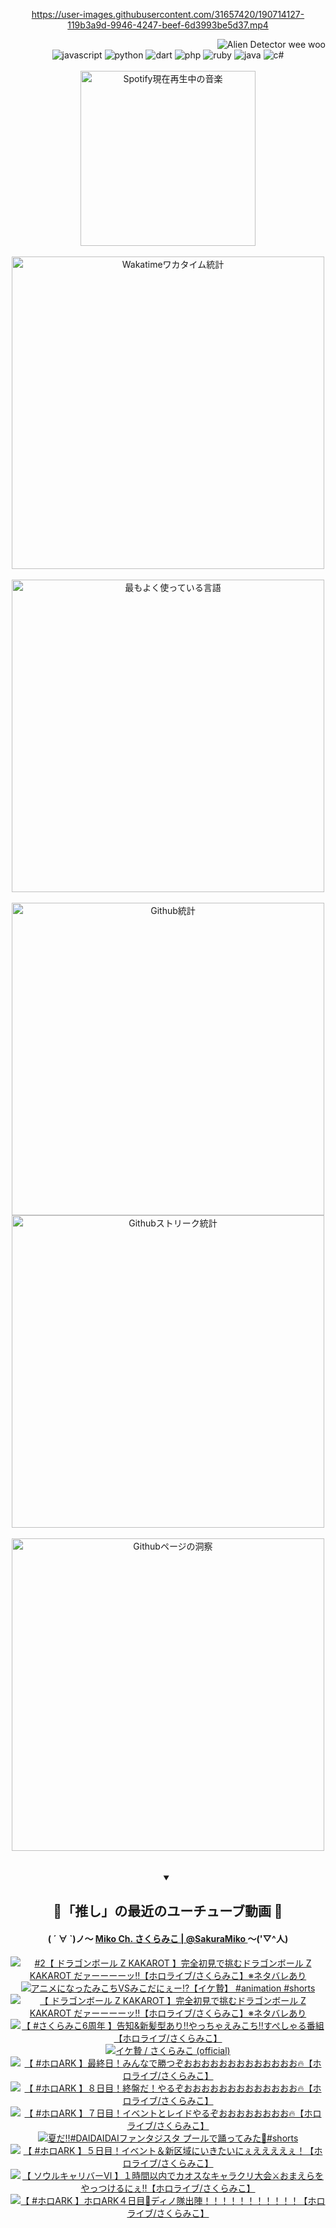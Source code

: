 <!-- START: HERO IMAGE GIF ////////// ////////// ////////// -->
<!-- <img src="@/../assets/img/gaming/ghost-of-tsushima.gif" width="100%"  alt="nellyXinwei's Hero Gif Image"/> -->
<!-- END: HERO IMAGE GIF ////////// ////////// ////////// -->

<div align="center" >  
  
<!-- START:ワンピース 第1015話「ルフィはRED ROCを使う」 -->
<https://user-images.githubusercontent.com/31657420/190714127-119b3a9d-9946-4247-beef-6d3993be5d37.mp4>
<!-- END:ワンピース 第1015話「ルフィはRED ROCを使う」 -->

<!-- START:VISITOR COUNTER -->
<div width="100%" align="right">
<img src="https://komarev.com/ghpvc/?username=nellyXinwei&label=🛸&color=grey&style=for-the-badge&labelcolor=ffffff" alt="Alien Detector wee woo"/>
</div>
<!-- END:VISITOR COUNTER -->

<!-- START: PROGRAMMING LANGUAGES -->
<!-- 色彩 Color Scheme:
#961E3A, #8A0D42, #5A0640, #4F265E, #2B355A, #3E759B, #CC4246,
#BB2649, #AD1052, #700750, #633075, #364270, #4E92C2, #FF5357
Sauce: https://www.webcreatorbox.com/inspiration/pantone-2023
-->

<img src="https://img.shields.io/badge/javascript%20-%23BB2649.svg?&style=for-the-badge&logo=javascript&logoColor=white&labelColor=961E3A" alt="javascript"/>
<img src="https://img.shields.io/badge/python%20-%23AD1052.svg?&style=for-the-badge&logo=python&logoColor=white&labelColor=8A0D42" alt="python" />
<img src="https://img.shields.io/badge/dart%20-%23700750.svg?&style=for-the-badge&logo=dart&logoColor=white&labelColor=5A0640" alt="dart"/>
<img src="https://img.shields.io/badge/php%20-%23633075.svg?&style=for-the-badge&logo=php&logoColor=white&labelColor=4F265E" alt="php"/>
<img src="https://img.shields.io/badge/ruby%20-%23364270.svg?&style=for-the-badge&logo=ruby&logoColor=white&labelColor=2B355A" alt="ruby"/>
<img src="https://img.shields.io/badge/java%20-%234E92C2.svg?&style=for-the-badge&logo=openjdk&logoColor=white&labelColor=3E759B" alt="java"/>
<img src="https://img.shields.io/badge/c%23-%23FF5357.svg?style=for-the-badge&logo=c-sharp&logoColor=white&labelColor=CC4246" alt="c#"/>  
<!-- END: PROGRAMMING LANGUAGES -->

<br>
<br>

<!-- START: MUSIC STATUS -->
  <!-- <a href="https://newojima-gsrs-20220114.vercel.app/api/now-playing?open">
    <img src="https://newojima-gsrs-20220114.vercel.app/api/now-playing" alt="Spotify現在再生中の音楽">
  </a> -->
  <img src="https://newojima-grss-20230114.vercel.app/api/spotify?border_color=transparent" alt="Spotify現在再生中の音楽" width="280px">
<!-- END: MUSIC STATUS -->

<br>
<br>

<!-- START: GITHUB STATUS -->
<!-- 色彩 Color Scheme:  #BB2649, #AD1052, #700750, #633075 -->
<img align="center" src="https://newojima-grs-20230109.vercel.app/api/wakatime?username=njtalba5127&layout=compact&langs_count=10&locale=ja&hide_title=false&title_color=fff&hide_border=true&text_color=fff&bg_color=BB2649,BB2649,633075,633075&hide=other,css,html,bash,xml,git%20config,makefile,properties,yaml,markdown,text,json,jsx" alt="Wakatimeワカタイム統計" width="500px"/>

<br>
<br>

<!-- 色彩 Color Scheme:  #633075, #364270, #4E92C2 -->
  <img align="center" src="https://newojima-grs-20230109.vercel.app/api/top-langs?username=njtalba5127&layout=compact&text_color=fff&icon_color=fff&hide_border=true&&locale=ja&hide_title=false&title_color=fff&include_all_commits=true&card_width=445&langs_count=11&hide=c%23,powershell,shaderlab,hlsl,makefile,jupyter%20notebook,python,html,css,shell,batchfile,less,liquid,hack,scss&bg_color=4F265E,633075,4E92C2" alt="最もよく使っている言語" width="500px"/>

<br>
<br>

<!-- 色彩 Color Scheme:  #4E92C2, #FF5357 -->
  <img align="center" src="https://newojima-grs-20230109.vercel.app/api?username=njtalba5127&rank_icon=github&show_icons=true&&locale=ja&title_color=fff&text_color=fff&icon_color=fff&hide_border=true&hide_title=false&count_private=true&include_all_commits=true&card_width=495&disable_animations=true&bg_color=4E92C2,4E92C2,FF5357" alt="Github統計" width="500px"/>

<br>

<img align="center" src="https://streak-stats.demolab.com?user=njtalba5127&theme=dark&hide_border=true&locale=ja&ring=BB2649&stroke=222222&background=151515&sideLabels=BB2649&currStreakLabel=ffffff&border=BB2649&fire=FF5357&currStreakNum=ffffff&sideNums=FF5357&dates=ffffff" alt="Githubストリーク統計" width="500px"/>

<br>
<br>

  <img align="center" width="500px" src="@/../assets/img/page-insights.svg" alt="Githubページの洞察"/>
  
</div>
<!-- END: GITHUB STATUS -->

<br>
<br>

<div align="center">
<details open>
  <summary>

  </summary>

  <h2 align="center">🌸「推し」の最近のユーチューブ動画 🌸</h2>
  <h4>
  ( ´ ∀ `)ノ～ 
  <a href="https://www.youtube.com/@SakuraMiko">Miko Ch. さくらみこ | @SakuraMiko
  </a>
   ～('▽^人)
  </h4>

  <!-- BEGIN YOUTUBE-CARDS -->
<a href="https://www.youtube.com/watch?v=18lmuko9VTg"><img src="https://ytcards.demolab.com/?id=18lmuko9VTg&title=%232%E3%80%90+%E3%83%89%E3%83%A9%E3%82%B4%E3%83%B3%E3%83%9C%E3%83%BC%E3%83%AB+Z+KAKAROT+%E3%80%91%E5%AE%8C%E5%85%A8%E5%88%9D%E8%A6%8B%E3%81%A7%E6%8C%91%E3%82%80%E3%83%89%E3%83%A9%E3%82%B4%E3%83%B3%E3%83%9C%E3%83%BC%E3%83%AB+Z+KAKAROT+%E3%81%A0%E3%82%A1%E3%83%BC%E3%83%BC%E3%83%BC%E3%83%BC%E3%83%83%E2%80%BC%E3%80%90%E3%83%9B%E3%83%AD%E3%83%A9%E3%82%A4%E3%83%96%2F%E3%81%95%E3%81%8F%E3%82%89%E3%81%BF%E3%81%93%E3%80%91%E2%80%BB%E3%83%8D%E3%82%BF%E3%83%90%E3%83%AC%E3%81%82%E3%82%8A&lang=ja&timestamp=1722676679&background_color=%230d1117&title_color=%23ffffff&stats_color=%23dedede&max_title_lines=1&width=187&border_radius=5&duration=0" alt="#2【 ドラゴンボール Z KAKAROT 】完全初見で挑むドラゴンボール Z KAKAROT だァーーーーッ‼【ホロライブ/さくらみこ】※ネタバレあり" title="#2【 ドラゴンボール Z KAKAROT 】完全初見で挑むドラゴンボール Z KAKAROT だァーーーーッ‼【ホロライブ/さくらみこ】※ネタバレあり"></a>
<a href="https://www.youtube.com/watch?v=XRTNNmhz38g"><img src="https://ytcards.demolab.com/?id=XRTNNmhz38g&title=%E3%82%A2%E3%83%8B%E3%83%A1%E3%81%AB%E3%81%AA%E3%81%A3%E3%81%9F%E3%81%BF%E3%81%93%E3%81%A1VS%E3%81%BF%E3%81%93%E3%81%A0%E3%81%AB%E3%81%87%E3%83%BC%E2%81%89%EF%B8%8F%E3%80%90%E3%82%A4%E3%82%B1%E8%B4%84%E3%80%91+%23animation+%23shorts&lang=ja&timestamp=1722654018&background_color=%230d1117&title_color=%23ffffff&stats_color=%23dedede&max_title_lines=1&width=187&border_radius=5&duration=31" alt="アニメになったみこちVSみこだにぇー⁉️【イケ贄】 #animation #shorts" title="アニメになったみこちVSみこだにぇー⁉️【イケ贄】 #animation #shorts"></a>
<a href="https://www.youtube.com/watch?v=Sydx8qcvQAE"><img src="https://ytcards.demolab.com/?id=Sydx8qcvQAE&title=%E3%80%90+%E3%83%89%E3%83%A9%E3%82%B4%E3%83%B3%E3%83%9C%E3%83%BC%E3%83%AB+Z+KAKAROT+%E3%80%91%E5%AE%8C%E5%85%A8%E5%88%9D%E8%A6%8B%E3%81%A7%E6%8C%91%E3%82%80%E3%83%89%E3%83%A9%E3%82%B4%E3%83%B3%E3%83%9C%E3%83%BC%E3%83%AB+Z+KAKAROT+%E3%81%A0%E3%82%A1%E3%83%BC%E3%83%BC%E3%83%BC%E3%83%BC%E3%83%83%E2%80%BC%E3%80%90%E3%83%9B%E3%83%AD%E3%83%A9%E3%82%A4%E3%83%96%2F%E3%81%95%E3%81%8F%E3%82%89%E3%81%BF%E3%81%93%E3%80%91%E2%80%BB%E3%83%8D%E3%82%BF%E3%83%90%E3%83%AC%E3%81%82%E3%82%8A&lang=ja&timestamp=1722613324&background_color=%230d1117&title_color=%23ffffff&stats_color=%23dedede&max_title_lines=1&width=187&border_radius=5&duration=15971" alt="【 ドラゴンボール Z KAKAROT 】完全初見で挑むドラゴンボール Z KAKAROT だァーーーーッ‼【ホロライブ/さくらみこ】※ネタバレあり" title="【 ドラゴンボール Z KAKAROT 】完全初見で挑むドラゴンボール Z KAKAROT だァーーーーッ‼【ホロライブ/さくらみこ】※ネタバレあり"></a>
<a href="https://www.youtube.com/watch?v=EDfGv-VSZsk"><img src="https://ytcards.demolab.com/?id=EDfGv-VSZsk&title=%E3%80%90+%23%E3%81%95%E3%81%8F%E3%82%89%E3%81%BF%E3%81%936%E5%91%A8%E5%B9%B4+%E3%80%91%E5%91%8A%E7%9F%A5%26%E6%96%B0%E9%AB%AA%E5%9E%8B%E3%81%82%E3%82%8A%E2%80%BC%E3%82%84%E3%81%A3%E3%81%A1%E3%82%83%E3%81%88%E3%81%BF%E3%81%93%E3%81%A1%E2%80%BC%E3%81%99%E3%81%BA%E3%81%97%E3%82%83%E3%82%8B%E7%95%AA%E7%B5%84%E3%80%90%E3%83%9B%E3%83%AD%E3%83%A9%E3%82%A4%E3%83%96%2F%E3%81%95%E3%81%8F%E3%82%89%E3%81%BF%E3%81%93%E3%80%91&lang=ja&timestamp=1722523389&background_color=%230d1117&title_color=%23ffffff&stats_color=%23dedede&max_title_lines=1&width=187&border_radius=5&duration=7113" alt="【 #さくらみこ6周年 】告知&新髪型あり‼やっちゃえみこち‼すぺしゃる番組【ホロライブ/さくらみこ】" title="【 #さくらみこ6周年 】告知&新髪型あり‼やっちゃえみこち‼すぺしゃる番組【ホロライブ/さくらみこ】"></a>
<a href="https://www.youtube.com/watch?v=Q2b8Zsui_0Y"><img src="https://ytcards.demolab.com/?id=Q2b8Zsui_0Y&title=%E3%82%A4%E3%82%B1%E8%B4%84++%2F+%E3%81%95%E3%81%8F%E3%82%89%E3%81%BF%E3%81%93++%28official%29&lang=ja&timestamp=1722520806&background_color=%230d1117&title_color=%23ffffff&stats_color=%23dedede&max_title_lines=1&width=187&border_radius=5&duration=243" alt="イケ贄  / さくらみこ  (official)" title="イケ贄  / さくらみこ  (official)"></a>
<a href="https://www.youtube.com/watch?v=TkSTF2_AJWY"><img src="https://ytcards.demolab.com/?id=TkSTF2_AJWY&title=%E3%80%90+%23%E3%83%9B%E3%83%ADARK+%E3%80%91%E6%9C%80%E7%B5%82%E6%97%A5%EF%BC%81%E3%81%BF%E3%82%93%E3%81%AA%E3%81%A7%E5%8B%9D%E3%81%A4%E3%81%9E%E3%81%8A%E3%81%8A%E3%81%8A%E3%81%8A%E3%81%8A%E3%81%8A%E3%81%8A%E3%81%8A%E3%81%8A%E3%81%8A%E3%81%8A%E3%81%8A%E3%81%8A%F0%9F%94%A5%E3%80%90%E3%83%9B%E3%83%AD%E3%83%A9%E3%82%A4%E3%83%96%2F%E3%81%95%E3%81%8F%E3%82%89%E3%81%BF%E3%81%93%E3%80%91&lang=ja&timestamp=1722441965&background_color=%230d1117&title_color=%23ffffff&stats_color=%23dedede&max_title_lines=1&width=187&border_radius=5&duration=20751" alt="【 #ホロARK 】最終日！みんなで勝つぞおおおおおおおおおおおおお🔥【ホロライブ/さくらみこ】" title="【 #ホロARK 】最終日！みんなで勝つぞおおおおおおおおおおおおお🔥【ホロライブ/さくらみこ】"></a>
<a href="https://www.youtube.com/watch?v=h9ZStIXLSpA"><img src="https://ytcards.demolab.com/?id=h9ZStIXLSpA&title=%E3%80%90+%23%E3%83%9B%E3%83%ADARK+%E3%80%91%EF%BC%98%E6%97%A5%E7%9B%AE%EF%BC%81%E7%B5%82%E7%9B%A4%E3%81%A0%EF%BC%81%E3%82%84%E3%82%8B%E3%81%9E%E3%81%8A%E3%81%8A%E3%81%8A%E3%81%8A%E3%81%8A%E3%81%8A%E3%81%8A%E3%81%8A%E3%81%8A%E3%81%8A%E3%81%8A%E3%81%8A%E3%81%8A%F0%9F%94%A5%E3%80%90%E3%83%9B%E3%83%AD%E3%83%A9%E3%82%A4%E3%83%96%2F%E3%81%95%E3%81%8F%E3%82%89%E3%81%BF%E3%81%93%E3%80%91&lang=ja&timestamp=1722375334&background_color=%230d1117&title_color=%23ffffff&stats_color=%23dedede&max_title_lines=1&width=187&border_radius=5&duration=23040" alt="【 #ホロARK 】８日目！終盤だ！やるぞおおおおおおおおおおおおお🔥【ホロライブ/さくらみこ】" title="【 #ホロARK 】８日目！終盤だ！やるぞおおおおおおおおおおおおお🔥【ホロライブ/さくらみこ】"></a>
<a href="https://www.youtube.com/watch?v=YXH2g-45MSk"><img src="https://ytcards.demolab.com/?id=YXH2g-45MSk&title=%E3%80%90+%23%E3%83%9B%E3%83%ADARK+%E3%80%91%EF%BC%97%E6%97%A5%E7%9B%AE%EF%BC%81%E3%82%A4%E3%83%99%E3%83%B3%E3%83%88%E3%81%A8%E3%83%AC%E3%82%A4%E3%83%89%E3%82%84%E3%82%8B%E3%81%9E%E3%81%8A%E3%81%8A%E3%81%8A%E3%81%8A%E3%81%8A%E3%81%8A%E3%81%8A%E3%81%8A%F0%9F%94%A5%E3%80%90%E3%83%9B%E3%83%AD%E3%83%A9%E3%82%A4%E3%83%96%2F%E3%81%95%E3%81%8F%E3%82%89%E3%81%BF%E3%81%93%E3%80%91&lang=ja&timestamp=1722284086&background_color=%230d1117&title_color=%23ffffff&stats_color=%23dedede&max_title_lines=1&width=187&border_radius=5&duration=26981" alt="【 #ホロARK 】７日目！イベントとレイドやるぞおおおおおおおお🔥【ホロライブ/さくらみこ】" title="【 #ホロARK 】７日目！イベントとレイドやるぞおおおおおおおお🔥【ホロライブ/さくらみこ】"></a>
<a href="https://www.youtube.com/watch?v=W1UVii0n7d8"><img src="https://ytcards.demolab.com/?id=W1UVii0n7d8&title=%E5%A4%8F%E3%81%A0%E2%80%BC%EF%B8%8F%23DAIDAIDAI%E3%83%95%E3%82%A1%E3%83%B3%E3%82%BF%E3%82%B8%E3%82%B9%E3%82%BF+%E3%83%97%E3%83%BC%E3%83%AB%E3%81%A7%E8%B8%8A%E3%81%A3%E3%81%A6%E3%81%BF%E3%81%9F%F0%9F%8C%BB%23shorts&lang=ja&timestamp=1722157221&background_color=%230d1117&title_color=%23ffffff&stats_color=%23dedede&max_title_lines=1&width=187&border_radius=5&duration=19" alt="夏だ‼️#DAIDAIDAIファンタジスタ プールで踊ってみた🌻#shorts" title="夏だ‼️#DAIDAIDAIファンタジスタ プールで踊ってみた🌻#shorts"></a>
<a href="https://www.youtube.com/watch?v=KUydFraG8Pw"><img src="https://ytcards.demolab.com/?id=KUydFraG8Pw&title=%E3%80%90+%23%E3%83%9B%E3%83%ADARK+%E3%80%91%EF%BC%95%E6%97%A5%E7%9B%AE%EF%BC%81%E3%82%A4%E3%83%99%E3%83%B3%E3%83%88%EF%BC%86%E6%96%B0%E5%8C%BA%E5%9F%9F%E3%81%AB%E3%81%84%E3%81%8D%E3%81%9F%E3%81%84%E3%81%AB%E3%81%87%E3%81%88%E3%81%88%E3%81%88%E3%81%88%E3%81%87%EF%BC%81%E3%80%90%E3%83%9B%E3%83%AD%E3%83%A9%E3%82%A4%E3%83%96%2F%E3%81%95%E3%81%8F%E3%82%89%E3%81%BF%E3%81%93%E3%80%91&lang=ja&timestamp=1722118912&background_color=%230d1117&title_color=%23ffffff&stats_color=%23dedede&max_title_lines=1&width=187&border_radius=5&duration=38526" alt="【 #ホロARK 】５日目！イベント＆新区域にいきたいにぇええええぇ！【ホロライブ/さくらみこ】" title="【 #ホロARK 】５日目！イベント＆新区域にいきたいにぇええええぇ！【ホロライブ/さくらみこ】"></a>
<a href="https://www.youtube.com/watch?v=-YnVozK9yLQ"><img src="https://ytcards.demolab.com/?id=-YnVozK9yLQ&title=%E3%80%90+%E3%82%BD%E3%82%A6%E3%83%AB%E3%82%AD%E3%83%A3%E3%83%AA%E3%83%90%E3%83%BC%E2%85%A5+%E3%80%91%EF%BC%91%E6%99%82%E9%96%93%E4%BB%A5%E5%86%85%E3%81%A7%E3%82%AB%E3%82%AA%E3%82%B9%E3%81%AA%E3%82%AD%E3%83%A3%E3%83%A9%E3%82%AF%E3%83%AA%E5%A4%A7%E4%BC%9A%E2%9A%94%E3%81%8A%E3%81%BE%E3%81%88%E3%82%89%E3%82%92%E3%82%84%E3%81%A3%E3%81%A4%E3%81%91%E3%82%8B%E3%81%AB%E3%81%87%E2%80%BC%E3%80%90%E3%83%9B%E3%83%AD%E3%83%A9%E3%82%A4%E3%83%96%2F%E3%81%95%E3%81%8F%E3%82%89%E3%81%BF%E3%81%93%E3%80%91&lang=ja&timestamp=1722077975&background_color=%230d1117&title_color=%23ffffff&stats_color=%23dedede&max_title_lines=1&width=187&border_radius=5&duration=3632" alt="【 ソウルキャリバーⅥ 】１時間以内でカオスなキャラクリ大会⚔おまえらをやっつけるにぇ‼【ホロライブ/さくらみこ】" title="【 ソウルキャリバーⅥ 】１時間以内でカオスなキャラクリ大会⚔おまえらをやっつけるにぇ‼【ホロライブ/さくらみこ】"></a>
<a href="https://www.youtube.com/watch?v=f-Cs8g_W4TU"><img src="https://ytcards.demolab.com/?id=f-Cs8g_W4TU&title=%E3%80%90+%23%E3%83%9B%E3%83%ADARK+%E3%80%91%E3%83%9B%E3%83%ADARK%EF%BC%94%E6%97%A5%E7%9B%AE%F0%9F%A6%96%E3%83%87%E3%82%A3%E3%83%8E%E9%9A%8A%E5%87%BA%E9%99%A3%EF%BC%81%EF%BC%81%EF%BC%81%EF%BC%81%EF%BC%81%EF%BC%81%EF%BC%81%EF%BC%81%EF%BC%81%EF%BC%81%EF%BC%81%E3%80%90%E3%83%9B%E3%83%AD%E3%83%A9%E3%82%A4%E3%83%96%2F%E3%81%95%E3%81%8F%E3%82%89%E3%81%BF%E3%81%93%E3%80%91&lang=ja&timestamp=1722012018&background_color=%230d1117&title_color=%23ffffff&stats_color=%23dedede&max_title_lines=1&width=187&border_radius=5&duration=22346" alt="【 #ホロARK 】ホロARK４日目🦖ディノ隊出陣！！！！！！！！！！！【ホロライブ/さくらみこ】" title="【 #ホロARK 】ホロARK４日目🦖ディノ隊出陣！！！！！！！！！！！【ホロライブ/さくらみこ】"></a>
<!-- END YOUTUBE-CARDS -->

</div>
  
</details>
